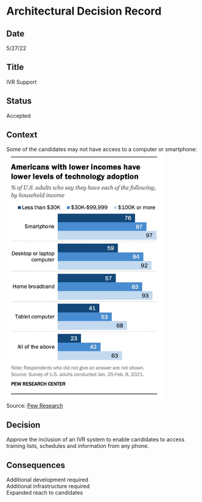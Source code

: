 # Architectural Decision Record
## Date
5/27/22 

## Title
IVR Support

## Status
Accepted

## Context 
Some of the candidates may not have access to a computer or smartphone:<BR>
![Solution Diagram](/assets/images/DiversityCyberCouncil-Smartphone-Usage.jpg)<BR>
Source: [Pew Research](https://www.pewresearch.org/fact-tank/2021/06/22/digital-divide-persists-even-as-americans-with-lower-incomes-make-gains-in-tech-adoption/)

## Decision
Approve the inclusion of an IVR system to enable candidates to access training lists, schedules and information from any phone.

## Consequences
Additional development required<BR>
Additional infrastructure required<BR>
Expanded reach to candidates

